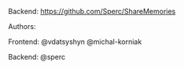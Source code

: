 Backend: https://github.com/Sperc/ShareMemories

Authors:

Frontend:
@vdatsyshyn
@michal-korniak


Backend:
@sperc
